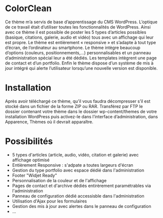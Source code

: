ColorClean
==========

Ce thème m’a servis de base d’apprentissage du CMS WordPress. L’optique de ce travail était d’utiliser toutes les fonctionnalités de WordPress. Ainsi avec ce thème il est possible de poster les 5 types d’articles possibles (basique, citations, galerie, audio et vidéo) tous avec un affichage qui leur est propre. Le thème est entièrement « responsive » et s’adapte à tout type d’écran, de l’ordinateur au smartphone. Le thème intègre beaucoup d’options (couleurs, positionnements,…) personnalisables et un panneau d’administration spécial leur a été dédiés. Les templates intègrent une page de contact et d’un portfolio. Enfin le thème dispose d’un système de mis à jour intégré qui alerte l’utilisateur lorsqu’une nouvelle version est disponible.

Installation
============

Après avoir téléchargé ce thème, qu’il vous faudra décompresser s’il est stocké dans un fichier de la forme ZIP ou RAR. Transférez par FTP le dossier contenant votre thème dans le dossier wp-content/themes de votre installation WordPress puis activez-le dans l’interface d’administration, dans Apparence, Thèmes où il devrait apparaître.

Possibilités
============

- 5 types d'articles (article, audio, vidéo, citation et galerie) avec affichage optimisé
- Entièrement Responsive : s'adpate a toutes largeurs d'écran
- Gestion du type portfolio avec espace dédié dans l'administration
- Footer "Widjet Ready"
- Personnalisation de la couleur et de l'affichage
- Pages de contact et d'archive dédiés entirèrement paramétrables via l'administration
- Panneau de configuration dédié accessisble dans l'administration 
- Utilisation d'Ajax pour les formulaires
- Gestion des mis à jour avec alertes dans le panneau de configuration
- ...